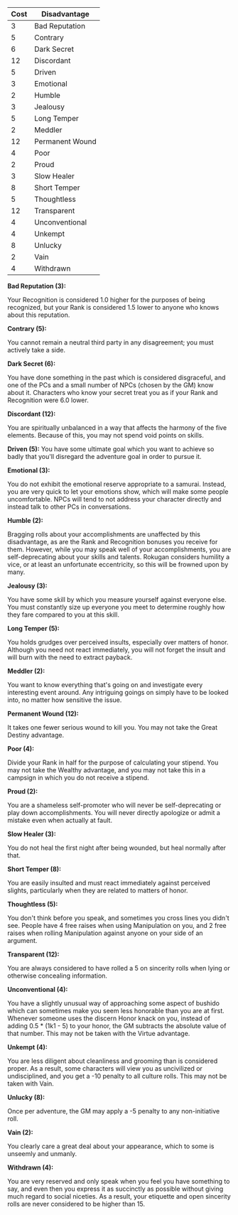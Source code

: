 
| Cost | Disadvantage |
| ---- | ------------ |
| 3 | Bad Reputation |
| 5 | Contrary |
| 6 | Dark Secret |
| 12 | Discordant |
| 5 | Driven |
| 3 | Emotional |
| 2 | Humble |
| 3 | Jealousy |
| 5 | Long Temper |
| 2 | Meddler |
| 12 | Permanent Wound |
| 4 | Poor |
| 2 | Proud |
| 3 | Slow Healer |
| 8 | Short Temper |
| 5 | Thoughtless |
| 12 | Transparent |
| 4 | Unconventional |
| 4 | Unkempt |
| 8 | Unlucky |
| 2 | Vain |
| 4 | Withdrawn |


**Bad Reputation (3):**

Your Recognition is considered 1.0 higher for the purposes of being recognized, but your Rank is considered 1.5 lower to anyone who knows about this reputation.


**Contrary (5):**

You cannot remain a neutral third party in any disagreement; you must actively take a side.


**Dark Secret (6):**

You have done something in the past which is considered disgraceful, and one of the PCs and a small number of NPCs (chosen by the GM) know about it.  Characters who know your secret treat you as if your Rank and Recognition were 6.0 lower.


**Discordant (12):**

You are spiritually unbalanced in a way that affects the harmony of the five elements.  Because of this, you may not spend void points on skills.


**Driven (5):**
You have some ultimate goal which you want to achieve so badly that you'll disregard the adventure goal in order to pursue it.


**Emotional (3):**

You do not exhibit the emotional reserve appropriate to a samurai.  Instead, you are very quick to let your emotions show, which will make some people uncomfortable.  NPCs will tend to not address your character directly and instead talk to other PCs in conversations.


**Humble (2):**

Bragging rolls about your accomplishments are unaffected by this disadvantage, as are the Rank and Recognition bonuses you receive for them.  However, while you may speak well of your accomplishments, you are self-deprecating about your skills and talents.  Rokugan considers humility a vice, or at least an unfortunate eccentricity, so this will be frowned upon by many.


**Jealousy (3):**

You have some skill by which you measure yourself against everyone else.  You must constantly size up everyone you meet to determine roughly how they fare compared to you at this skill.


**Long Temper (5):**

You holds grudges over perceived insults, especially over matters of honor. Although you need not react immediately, you will not forget the insult and will burn with the need to extract payback.


**Meddler (2):**

You want to know everything that's going on and investigate every interesting event around.  Any intriguing goings on simply have to be looked into, no matter how sensitive the issue.


**Permanent Wound (12):**

It takes one fewer serious wound to kill you.  You may not take the Great Destiny advantage.


**Poor (4):**

Divide your Rank in half for the purpose of calculating your stipend.  You may not take the Wealthy advantage, and you may not take this in a campsign in which you do not receive a stipend.


**Proud (2):**

You are a shameless self-promoter who will never be self-deprecating or play down accomplishments.  You will never directly apologize or admit a mistake even when actually at fault.


**Slow Healer (3):**

You do not heal the first night after being wounded, but heal normally after that.


**Short Temper (8):**

You are easily insulted and must react immediately against perceived slights, particularly when they are related to matters of honor.


**Thoughtless (5):**

You don't think before you speak, and sometimes you cross lines you didn't see. People have 4 free raises when using Manipulation on you, and 2 free raises when rolling Manipulation against anyone on your side of an argument.


**Transparent (12):**

You are always considered to have rolled a 5 on sincerity rolls when lying or otherwise concealing information.


**Unconventional (4):**

You have a slightly unusual way of approaching some aspect of bushido which can sometimes make you seem less honorable than you are at first.  Whenever someone uses the discern Honor knack on you, instead of adding 0.5 * (1k1 - 5) to your honor, the GM subtracts the absolute value of that number.  This may not be taken with the Virtue advantage.


**Unkempt (4):**

You are less diligent about cleanliness and grooming than is considered proper.  As a result, some characters will view you as uncivilized or undisciplined, and you get a -10 penalty to all culture rolls.  This may not be taken with Vain.


**Unlucky (8):**

Once per adventure, the GM may apply a -5 penalty to any non-initiative roll.


**Vain (2):**

You clearly care a great deal about your appearance, which to some is unseemly and unmanly.


**Withdrawn (4):**

You are very reserved and only speak when you feel you have something to say, and even then you express it as succinctly as possible without giving much regard to social niceties.  As a result, your etiquette and open sincerity rolls are never considered to be higher than 15.

